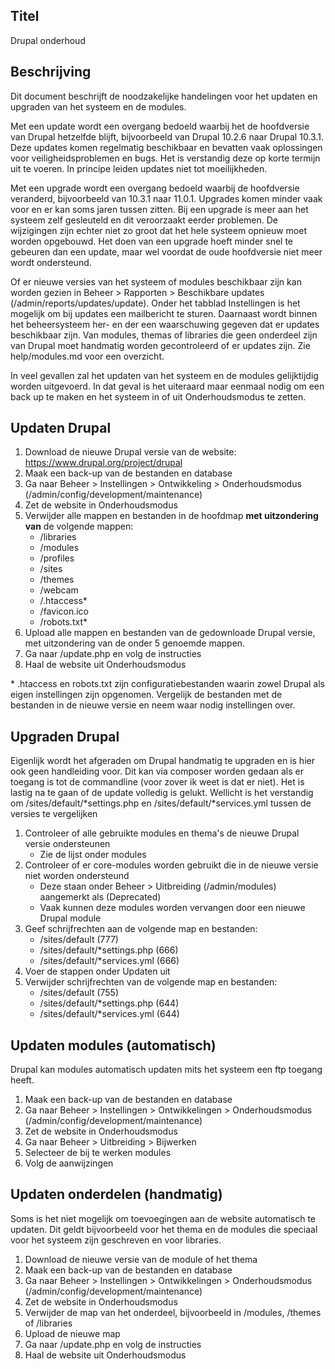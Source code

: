 ## Titel

Drupal onderhoud

## Beschrijving

Dit document beschrijft de noodzakelijke handelingen voor het updaten en upgraden van het systeem en de modules.

Met een update wordt een overgang bedoeld waarbij het de hoofdversie van Drupal hetzelfde blijft, bijvoorbeeld van Drupal 10.2.6 naar Drupal 10.3.1. Deze updates komen regelmatig beschikbaar en bevatten vaak oplossingen voor veiligheidsproblemen en bugs. Het is verstandig deze op korte termijn uit te voeren. In principe leiden updates niet tot moeilijkheden.

Met een upgrade wordt een overgang bedoeld waarbij de hoofdversie veranderd, bijvoorbeeld van 10.3.1 naar 11.0.1. Upgrades komen minder vaak voor en er kan soms jaren tussen zitten. Bij een upgrade is meer aan het systeem zelf gesleuteld en dit veroorzaakt eerder problemen. De wijzigingen zijn echter niet zo groot dat het hele systeem opnieuw moet worden opgebouwd. Het doen van een upgrade hoeft minder snel te gebeuren dan een update, maar wel voordat de oude hoofdversie niet meer wordt ondersteund.  

Of er nieuwe versies van het systeem of modules beschikbaar zijn kan worden gezien in Beheer > Rapporten > Beschikbare updates (/admin/reports/updates/update). Onder het tabblad Instellingen is het mogelijk om bij updates een mailbericht te sturen. Daarnaast wordt binnen het beheersysteem her- en der een waarschuwing gegeven dat er updates beschikbaar zijn. Van modules, themas of libraries die geen onderdeel zijn van Drupal moet handmatig worden gecontroleerd of er updates zijn. Zie help/modules.md voor een overzicht.

In veel gevallen zal het updaten van het systeem en de modules gelijktijdig worden uitgevoerd. In dat geval is het uiteraard maar eenmaal nodig om een back up te maken en het systeem in of uit Onderhoudsmodus te zetten.

## Updaten Drupal

1. Download de nieuwe Drupal versie van de website: https://www.drupal.org/project/drupal
2. Maak een back-up van de bestanden en database
3. Ga naar Beheer > Instellingen > Ontwikkeling > Onderhoudsmodus (/admin/config/development/maintenance)
4. Zet de website in Onderhoudsmodus
5. Verwijder alle mappen en bestanden in de hoofdmap **met uitzondering van** de volgende mappen:
     - /libraries
     - /modules
     - /profiles
     - /sites
     - /themes
     - /webcam
     - /.htaccess*
     - /favicon.ico
     - /robots.txt*
6. Upload alle mappen en bestanden van de gedownloade Drupal versie, met uitzondering van de onder 5 genoemde mappen.
7. Ga naar /update.php en volg de instructies
8. Haal de website uit Onderhoudsmodus

\* .htaccess en robots.txt zijn configuratiebestanden waarin zowel Drupal als eigen instellingen zijn opgenomen. Vergelijk de bestanden met de bestanden in de nieuwe versie en neem waar nodig instellingen over.

## Upgraden Drupal

Eigenlijk wordt het afgeraden om Drupal handmatig te upgraden en is hier ook geen handleiding voor. Dit kan via composer worden gedaan als er toegang is tot de commandline (voor zover ik weet is dat er niet). Het is lastig na te gaan of de update volledig is gelukt. Wellicht is het verstandig om /sites/default/*settings.php en /sites/default/*services.yml tussen de versies te vergelijken

1. Controleer of alle gebruikte modules en thema's de nieuwe Drupal versie ondersteunen
   - Zie de lijst onder modules
2. Controleer of er core-modules worden gebruikt die in de nieuwe versie niet worden ondersteund
   - Deze staan onder Beheer > Uitbreiding (/admin/modules) aangemerkt als (Deprecated)
   - Vaak kunnen deze modules worden vervangen door een nieuwe Drupal module
3. Geef schrijfrechten aan de volgende map en bestanden:
   - /sites/default (777)
   - /sites/default/*settings.php (666)
   - /sites/default/*services.yml (666)
4. Voer de stappen onder Updaten uit
5. Verwijder schrijfrechten van de volgende map en bestanden:
   - /sites/default (755)
   - /sites/default/*settings.php (644)
   - /sites/default/*services.yml (644)

## Updaten modules (automatisch)

Drupal kan modules automatisch updaten mits het systeem een ftp toegang heeft.

1. Maak een back-up van de bestanden en database
2. Ga naar Beheer > Instellingen > Ontwikkelingen > Onderhoudsmodus (/admin/config/development/maintenance)
3. Zet de website in Onderhoudsmodus
4. Ga naar Beheer > Uitbreiding > Bijwerken
5. Selecteer de bij te werken modules
6. Volg de aanwijzingen

## Updaten onderdelen (handmatig)

Soms is het niet mogelijk om toevoegingen aan de website automatisch te updaten. Dit geldt bijvoorbeeld voor het thema en de modules die speciaal voor het systeem zijn geschreven en voor libraries.

1. Download de nieuwe versie van de module of het thema
2. Maak een back-up van de bestanden en database
3. Ga naar Beheer > Instellingen > Ontwikkelingen > Onderhoudsmodus (/admin/config/development/maintenance)
4. Zet de website in Onderhoudsmodus
5. Verwijder de map van het onderdeel, bijvoorbeeld in /modules, /themes of /libraries
6. Upload de nieuwe map
7. Ga naar /update.php en volg de instructies
8. Haal de website uit Onderhoudsmodus

